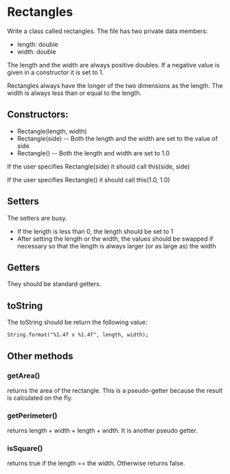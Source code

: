# Rectangles
Write a class called rectangles.  The file has two private data members:

* length: double
* width: double

The length and the width are always positive doubles.  If a negative value is given in a constructor it is set to 1.

Rectangles always have the longer of the two dimensions as the length.  The width is always less than or equal to the length. 

## Constructors:

* Rectangle(length, width)
* Rectangle(side) -- Both the length and the width are set to the value of side
* Rectangle() -- Both the length and width are set to 1.0

If the user specifies Rectangle(side) it should call this(side, side)

If the user specifies Rectangle() it should call this(1.0, 1.0)

## Setters

The setters are busy.  

* If the length is less than 0, the length should be set to 1
* After setting the length or the width, the values should be swapped if necessary so that the length is always larger (or as large as) the width

## Getters

They should be standard getters.

## toString
The toString should be return the following value:

    String.format("%1.4f x %1.4f", length, width);
    
## Other methods

### getArea() 
  returns the area of the rectangle.  This is a pseudo-getter because the result is calculated on the fly.

### getPerimeter() 
  returns length + width + length + width.  It is another pseudo getter.
  
### isSquare()
   returns true if the length == the width.  Otherwise returns false. 